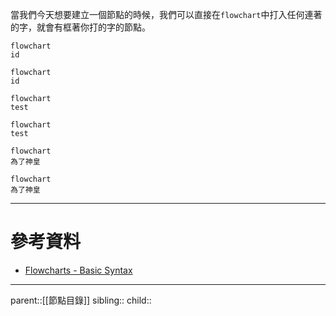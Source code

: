 當我們今天想要建立一個節點的時候，我們可以直接在`flowchart`中打入任何連著的字，就會有框著你打的字的節點。

```Mermaid
flowchart 
id
```

```mermaid
flowchart
id
```

```Mermaid
flowchart
test
```

```mermaid
flowchart
test
```

```Mermaid
flowchart
為了神皇
```

```mermaid
flowchart
為了神皇
```

- - -
# 參考資料
- [Flowcharts - Basic Syntax](https://mermaid.js.org/syntax/flowchart.html)
- - -
parent::[[節點目錄]]
sibling::
child::